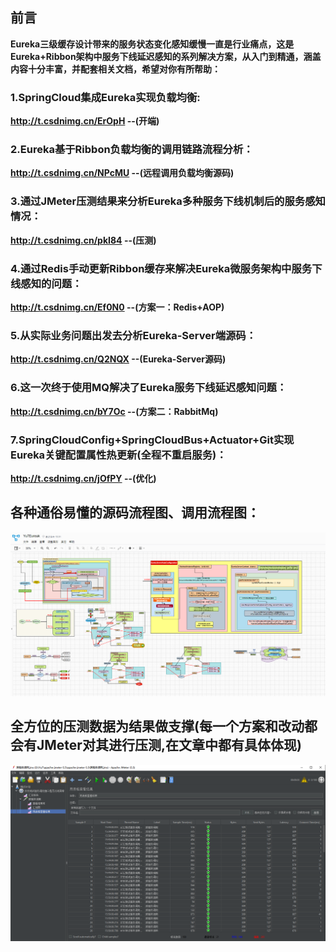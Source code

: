 ## 前言
**Eureka三级缓存设计带来的服务状态变化感知缓慢一直是行业痛点，这是Eureka+Ribbon架构中服务下线延迟感知的系列解决方案，从入门到精通，涵盖内容十分丰富，并配套相关文档，希望对你有所帮助：**
### 1.SpringCloud集成Eureka实现负载均衡:
**http://t.csdnimg.cn/ErOpH --(开端)**

### 2.Eureka基于Ribbon负载均衡的调用链路流程分析：
**http://t.csdnimg.cn/NPcMU --(远程调用负载均衡源码)**

### 3.通过JMeter压测结果来分析Eureka多种服务下线机制后的服务感知情况：
**http://t.csdnimg.cn/pkI84 --(压测)**

### 4.通过Redis手动更新Ribbon缓存来解决Eureka微服务架构中服务下线感知的问题：
**http://t.csdnimg.cn/Ef0N0 --(方案一：Redis+AOP)**

### 5.从实际业务问题出发去分析Eureka-Server端源码：
**http://t.csdnimg.cn/Q2NQX --(Eureka-Server源码)**

### 6.这一次终于使用MQ解决了Eureka服务下线延迟感知问题：
**http://t.csdnimg.cn/bY7Oc --(方案二：RabbitMq)**

### 7.SpringCloudConfig+SpringCloudBus+Actuator+Git实现Eureka关键配置属性热更新(全程不重启服务)：
**http://t.csdnimg.cn/jOfPY --(优化)**

## 各种通俗易懂的源码流程图、调用流程图：

![img.png](static/img.png)

## 全方位的压测数据为结果做支撑(每一个方案和改动都会有JMeter对其进行压测,在文章中都有具体体现)

![img_1.png](static/img_1.png)

